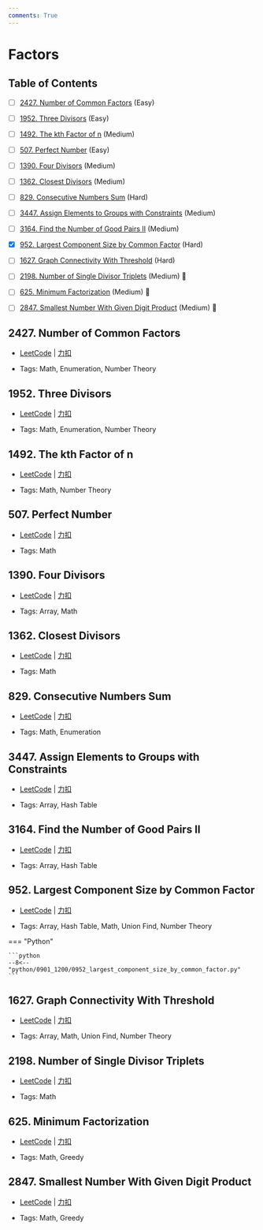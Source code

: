 ```yaml
---
comments: True
---
```


# Factors

## Table of Contents

- [ ] [2427. Number of Common Factors](#2427-number-of-common-factors) (Easy)
- [ ] [1952. Three Divisors](#1952-three-divisors) (Easy)
- [ ] [1492. The kth Factor of n](#1492-the-kth-factor-of-n) (Medium)
- [ ] [507. Perfect Number](#507-perfect-number) (Easy)
- [ ] [1390. Four Divisors](#1390-four-divisors) (Medium)
- [ ] [1362. Closest Divisors](#1362-closest-divisors) (Medium)
- [ ] [829. Consecutive Numbers Sum](#829-consecutive-numbers-sum) (Hard)
- [ ] [3447. Assign Elements to Groups with Constraints](#3447-assign-elements-to-groups-with-constraints) (Medium)
- [ ] [3164. Find the Number of Good Pairs II](#3164-find-the-number-of-good-pairs-ii) (Medium)
- [x] [952. Largest Component Size by Common Factor](#952-largest-component-size-by-common-factor) (Hard)
- [ ] [1627. Graph Connectivity With Threshold](#1627-graph-connectivity-with-threshold) (Hard)
- [ ] [2198. Number of Single Divisor Triplets](#2198-number-of-single-divisor-triplets) (Medium) 👑
- [ ] [625. Minimum Factorization](#625-minimum-factorization) (Medium) 👑
- [ ] [2847. Smallest Number With Given Digit Product](#2847-smallest-number-with-given-digit-product) (Medium) 👑


## 2427. Number of Common Factors

-    [LeetCode](https://leetcode.com/problems/number-of-common-factors/) | [力扣](https://leetcode.cn/problems/number-of-common-factors/)

-   Tags: Math, Enumeration, Number Theory



## 1952. Three Divisors

-    [LeetCode](https://leetcode.com/problems/three-divisors/) | [力扣](https://leetcode.cn/problems/three-divisors/)

-   Tags: Math, Enumeration, Number Theory



## 1492. The kth Factor of n

-    [LeetCode](https://leetcode.com/problems/the-kth-factor-of-n/) | [力扣](https://leetcode.cn/problems/the-kth-factor-of-n/)

-   Tags: Math, Number Theory



## 507. Perfect Number

-    [LeetCode](https://leetcode.com/problems/perfect-number/) | [力扣](https://leetcode.cn/problems/perfect-number/)

-   Tags: Math



## 1390. Four Divisors

-    [LeetCode](https://leetcode.com/problems/four-divisors/) | [力扣](https://leetcode.cn/problems/four-divisors/)

-   Tags: Array, Math



## 1362. Closest Divisors

-    [LeetCode](https://leetcode.com/problems/closest-divisors/) | [力扣](https://leetcode.cn/problems/closest-divisors/)

-   Tags: Math



## 829. Consecutive Numbers Sum

-    [LeetCode](https://leetcode.com/problems/consecutive-numbers-sum/) | [力扣](https://leetcode.cn/problems/consecutive-numbers-sum/)

-   Tags: Math, Enumeration



## 3447. Assign Elements to Groups with Constraints

-    [LeetCode](https://leetcode.com/problems/assign-elements-to-groups-with-constraints/) | [力扣](https://leetcode.cn/problems/assign-elements-to-groups-with-constraints/)

-   Tags: Array, Hash Table



## 3164. Find the Number of Good Pairs II

-    [LeetCode](https://leetcode.com/problems/find-the-number-of-good-pairs-ii/) | [力扣](https://leetcode.cn/problems/find-the-number-of-good-pairs-ii/)

-   Tags: Array, Hash Table



## 952. Largest Component Size by Common Factor

-    [LeetCode](https://leetcode.com/problems/largest-component-size-by-common-factor/) | [力扣](https://leetcode.cn/problems/largest-component-size-by-common-factor/)

-   Tags: Array, Hash Table, Math, Union Find, Number Theory

=== "Python"

    ```python
    --8<-- "python/0901_1200/0952_largest_component_size_by_common_factor.py"
    ```



## 1627. Graph Connectivity With Threshold

-    [LeetCode](https://leetcode.com/problems/graph-connectivity-with-threshold/) | [力扣](https://leetcode.cn/problems/graph-connectivity-with-threshold/)

-   Tags: Array, Math, Union Find, Number Theory



## 2198. Number of Single Divisor Triplets

-    [LeetCode](https://leetcode.com/problems/number-of-single-divisor-triplets/) | [力扣](https://leetcode.cn/problems/number-of-single-divisor-triplets/)

-   Tags: Math



## 625. Minimum Factorization

-    [LeetCode](https://leetcode.com/problems/minimum-factorization/) | [力扣](https://leetcode.cn/problems/minimum-factorization/)

-   Tags: Math, Greedy



## 2847. Smallest Number With Given Digit Product

-    [LeetCode](https://leetcode.com/problems/smallest-number-with-given-digit-product/) | [力扣](https://leetcode.cn/problems/smallest-number-with-given-digit-product/)

-   Tags: Math, Greedy
